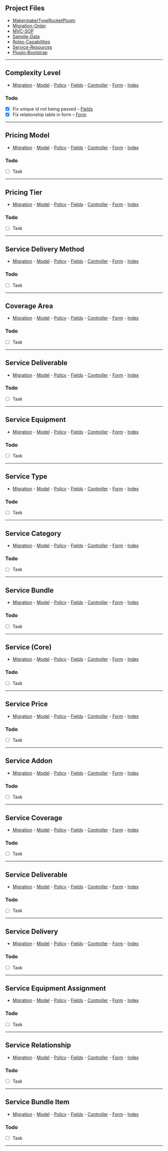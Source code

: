 ## Project Files

[MakermakerTypeRocketPlugin]: /app/MakermakerTypeRocketPlugin.php
[Migration-Order]: /database/migration_order.md
[MVC-SOP]: /database/mvc_sop.md
[Sample-Data]: /database/migrations/1756668700.add_sample_data.sql
[Roles-Capabilities]: /inc/capabilities/capabilities.php
[Service-Resources]: /inc/resources/service.php
[Plugin-Bootstrap]: /makermaker.php

- [MakermakerTypeRocketPlugin][MakermakerTypeRocketPlugin]
- [Migration-Order][Migration-Order]
- [MVC-SOP][MVC-SOP]
- [Sample-Data][Sample-Data]
- [Roles-Capabilities][Roles-Capabilities]
- [Service-Resources][Service-Resources]
- [Plugin-Bootstrap][Plugin-Bootstrap]

---

## Complexity Level

[ComplexityLevel-Migration]: /database/migrations/1758851896.create_complexity_levels_table.sql
[ComplexityLevel-Model]: /app/Models/ComplexityLevel.php
[ComplexityLevel-Policy]: /app/Auth/ComplexityLevelPolicy.php
[ComplexityLevel-Fields]: /app/Http/Fields/ComplexityLevelFields.php
[ComplexityLevel-Controller]: /app/Controllers/ComplexityLevelController.php
[ComplexityLevel-Form]: /resources/views/service_complexities/form.php
[ComplexityLevel-Index]: /resources/views/service_complexities/index.php

- [Migration][ComplexityLevel-Migration] - [Model][ComplexityLevel-Model] - [Policy][ComplexityLevel-Policy] - [Fields][ComplexityLevel-Fields] - [Controller][ComplexityLevel-Controller] - [Form][ComplexityLevel-Form] - [Index][ComplexityLevel-Index]

### Todo

- [x] Fix unique id not being passed – [Fields][ComplexityLevel-Fields]
- [x] Fix relationship table in form – [Form][ComplexityLevel-Form]

---

## Pricing Model

[PricingModel-Migration]: /database/migrations/1758855155.create_pricing_models_table.sql
[PricingModel-Model]: /app/Models/PricingModel.php
[PricingModel-Policy]: /app/Auth/PricingModelPolicy.php
[PricingModel-Fields]: /app/Http/Fields/PricingModelFields.php
[PricingModel-Controller]: /app/Controllers/PricingModelController.php
[PricingModel-Form]: /resources/views/service_pricing_models/form.php
[PricingModel-Index]: /resources/views/service_pricing_models/index.php

- [Migration][PricingModel-Migration] - [Model][PricingModel-Model] - [Policy][PricingModel-Policy] - [Fields][PricingModel-Fields] - [Controller][PricingModel-Controller] - [Form][PricingModel-Form] - [Index][PricingModel-Index]

### Todo

- [ ] Task

---

## Pricing Tier

[PricingTier-Migration]: /database/migrations/1758858074.create_pricing_tiers_table.sql
[PricingTier-Model]: /app/Models/PricingTier.php
[PricingTier-Policy]: /app/Auth/PricingTierPolicy.php
[PricingTier-Fields]: /app/Http/Fields/PricingTierFields.php
[PricingTier-Controller]: /app/Controllers/PricingTierController.php
[PricingTier-Form]: /resources/views/service_pricing_tiers/form.php
[PricingTier-Index]: /resources/views/service_pricing_tiers/index.php

- [Migration][PricingTier-Migration] - [Model][PricingTier-Model] - [Policy][PricingTier-Policy] - [Fields][PricingTier-Fields] - [Controller][PricingTier-Controller] - [Form][PricingTier-Form] - [Index][PricingTier-Index]

### Todo

- [ ] Task

---

## Service Delivery Method

[DeliveryMethod-Migration]: /database/migrations/1756252687.create_service_delivery_methods_table.sql
[DeliveryMethod-Model]: /app/Models/DeliveryMethod.php
[DeliveryMethod-Policy]: /app/Auth/DeliveryMethodPolicy.php
[DeliveryMethod-Fields]: /app/Http/Fields/DeliveryMethodFields.php
[DeliveryMethod-Controller]: /app/Controllers/DeliveryMethodController.php
[DeliveryMethod-Form]: /resources/views/service_delivery_methods/form.php
[DeliveryMethod-Index]: /resources/views/service_delivery_methods/index.php

- [Migration][DeliveryMethod-Migration] - [Model][DeliveryMethod-Model] - [Policy][DeliveryMethod-Policy] - [Fields][DeliveryMethod-Fields] - [Controller][DeliveryMethod-Controller] - [Form][DeliveryMethod-Form] - [Index][DeliveryMethod-Index]

### Todo

- [ ] Task

---

## Coverage Area

[CoverageArea-Migration]: /database/migrations/1756253851.create_coverage_areas_table.sql
[CoverageArea-Model]: /app/Models/CoverageArea.php
[CoverageArea-Policy]: /app/Auth/CoverageAreaPolicy.php
[CoverageArea-Fields]: /app/Http/Fields/CoverageAreaFields.php
[CoverageArea-Controller]: /app/Controllers/CoverageAreaController.php
[CoverageArea-Form]: /resources/views/coverage_areas/form.php
[CoverageArea-Index]: /resources/views/coverage_areas/index.php

- [Migration][CoverageArea-Migration] - [Model][CoverageArea-Model] - [Policy][CoverageArea-Policy] - [Fields][CoverageArea-Fields] - [Controller][CoverageArea-Controller] - [Form][CoverageArea-Form] - [Index][CoverageArea-Index]

### Todo

- [ ] Task

---

## Service Deliverable

[Deliverable-Migration]: /database/migrations/1756308065.create_service_deliverables_table.sql
[Deliverable-Model]: /app/Models/Deliverable.php
[Deliverable-Policy]: /app/Auth/DeliverablePolicy.php
[Deliverable-Fields]: /app/Http/Fields/DeliverableFields.php
[Deliverable-Controller]: /app/Controllers/DeliverableController.php
[Deliverable-Form]: /resources/views/service_deliverables/form.php
[Deliverable-Index]: /resources/views/service_deliverables/index.php

- [Migration][Deliverable-Migration] - [Model][Deliverable-Model] - [Policy][Deliverable-Policy] - [Fields][Deliverable-Fields] - [Controller][Deliverable-Controller] - [Form][Deliverable-Form] - [Index][Deliverable-Index]

### Todo

- [ ] Task

---

## Service Equipment

[Equipment-Migration]: /database/migrations/1756309210.create_service_equipment_table.sql
[Equipment-Model]: /app/Models/Equipment.php
[Equipment-Policy]: /app/Auth/EquipmentPolicy.php
[Equipment-Fields]: /app/Http/Fields/EquipmentFields.php
[Equipment-Controller]: /app/Controllers/EquipmentController.php
[Equipment-Form]: /resources/views/service_equipment/form.php
[Equipment-Index]: /resources/views/service_equipment/index.php

- [Migration][Equipment-Migration] - [Model][Equipment-Model] - [Policy][Equipment-Policy] - [Fields][Equipment-Fields] - [Controller][Equipment-Controller] - [Form][Equipment-Form] - [Index][Equipment-Index]

### Todo

- [ ] Task

---

## Service Type

[ServiceType-Migration]: /database/migrations/1758889989.create_service_types_table.sql
[ServiceType-Model]: /app/Models/ServiceType.php
[ServiceType-Policy]: /app/Auth/ServiceTypePolicy.php
[ServiceType-Fields]: /app/Http/Fields/ServiceTypeFields.php
[ServiceType-Controller]: /app/Controllers/ServiceTypeController.php
[ServiceType-Form]: /resources/views/service_types/form.php
[ServiceType-Index]: /resources/views/service_types/index.php

- [Migration][ServiceType-Migration] - [Model][ServiceType-Model] - [Policy][ServiceType-Policy] - [Fields][ServiceType-Fields] - [Controller][ServiceType-Controller] - [Form][ServiceType-Form] - [Index][ServiceType-Index]

### Todo

- [ ] Task

---

## Service Category

[ServiceCategory-Migration]: /database/migrations/1756312227.create_service_categories_table.sql
[ServiceCategory-Model]: /app/Models/ServiceCategory.php
[ServiceCategory-Policy]: /app/Auth/ServiceCategoryPolicy.php
[ServiceCategory-Fields]: /app/Http/Fields/ServiceCategoryFields.php
[ServiceCategory-Controller]: /app/Controllers/ServiceCategoryController.php
[ServiceCategory-Form]: /resources/views/service_categories/form.php
[ServiceCategory-Index]: /resources/views/service_categories/index.php

- [Migration][ServiceCategory-Migration] - [Model][ServiceCategory-Model] - [Policy][ServiceCategory-Policy] - [Fields][ServiceCategory-Fields] - [Controller][ServiceCategory-Controller] - [Form][ServiceCategory-Form] - [Index][ServiceCategory-Index]

### Todo

- [ ] Task

---

## Service Bundle

[ServiceBundle-Migration]: /database/migrations/1756345584.create_service_bundles_table.sql
[ServiceBundle-Model]: /app/Models/ServiceBundle.php
[ServiceBundle-Policy]: /app/Auth/ServiceBundlePolicy.php
[ServiceBundle-Fields]: /app/Http/Fields/ServiceBundleFields.php
[ServiceBundle-Controller]: /app/Controllers/ServiceBundleController.php
[ServiceBundle-Form]: /resources/views/service_bundles/form.php
[ServiceBundle-Index]: /resources/views/service_bundles/index.php

- [Migration][ServiceBundle-Migration] - [Model][ServiceBundle-Model] - [Policy][ServiceBundle-Policy] - [Fields][ServiceBundle-Fields] - [Controller][ServiceBundle-Controller] - [Form][ServiceBundle-Form] - [Index][ServiceBundle-Index]

### Todo

- [ ] Task

---

## Service (Core)

[Service-Migration]: /database/migrations/1756346166.create_services_table.sql
[Service-Model]: /app/Models/Service.php
[Service-Policy]: /app/Auth/ServicePolicy.php
[Service-Fields]: /app/Http/Fields/ServiceFields.php
[Service-Controller]: /app/Controllers/ServiceController.php
[Service-Form]: /resources/views/services/form.php
[Service-Index]: /resources/views/services/index.php

- [Migration][Service-Migration] - [Model][Service-Model] - [Policy][Service-Policy] - [Fields][Service-Fields] - [Controller][Service-Controller] - [Form][Service-Form] - [Index][Service-Index]

### Todo

- [ ] Task

---

## Service Price

[ServicePrice-Migration]: /database/migrations/1756411355.create_service_prices_table.sql
[ServicePrice-Model]: /app/Models/ServicePrice.php
[ServicePrice-Policy]: /app/Auth/ServicePricePolicy.php
[ServicePrice-Fields]: /app/Http/Fields/ServicePriceFields.php
[ServicePrice-Controller]: /app/Controllers/ServicePriceController.php
[ServicePrice-Form]: /resources/views/service_prices/form.php
[ServicePrice-Index]: /resources/views/service_prices/index.php

- [Migration][ServicePrice-Migration] - [Model][ServicePrice-Model] - [Policy][ServicePrice-Policy] - [Fields][ServicePrice-Fields] - [Controller][ServicePrice-Controller] - [Form][ServicePrice-Form] - [Index][ServicePrice-Index]

### Todo

- [ ] Task

---

## Service Addon

[ServiceAddon-Migration]: /database/migrations/1756480611.create_service_addons_table.sql
[ServiceAddon-Model]: /app/Models/ServiceAddon.php
[ServiceAddon-Policy]: /app/Auth/ServiceAddonPolicy.php
[ServiceAddon-Fields]: /app/Http/Fields/ServiceAddonFields.php
[ServiceAddon-Controller]: /app/Controllers/ServiceAddonController.php
[ServiceAddon-Form]: /resources/views/service_addons/form.php
[ServiceAddon-Index]: /resources/views/service_addons/index.php

- [Migration][ServiceAddon-Migration] - [Model][ServiceAddon-Model] - [Policy][ServiceAddon-Policy] - [Fields][ServiceAddon-Fields] - [Controller][ServiceAddon-Controller] - [Form][ServiceAddon-Form] - [Index][ServiceAddon-Index]

### Todo

- [ ] Task

---

## Service Coverage

[ServiceCoverage-Migration]: /database/migrations/1756518066.create_service_coverage_table.sql
[ServiceCoverage-Model]: /app/Models/ServiceCoverage.php
[ServiceCoverage-Policy]: /app/Auth/ServiceCoveragePolicy.php
[ServiceCoverage-Fields]: /app/Http/Fields/ServiceCoverageFields.php
[ServiceCoverage-Controller]: /app/Controllers/ServiceCoverageController.php
[ServiceCoverage-Form]: /resources/views/service_coverage/form.php
[ServiceCoverage-Index]: /resources/views/service_coverage/index.php

- [Migration][ServiceCoverage-Migration] - [Model][ServiceCoverage-Model] - [Policy][ServiceCoverage-Policy] - [Fields][ServiceCoverage-Fields] - [Controller][ServiceCoverage-Controller] - [Form][ServiceCoverage-Form] - [Index][ServiceCoverage-Index]

### Todo

- [ ] Task

---

## Service Deliverable

[ServiceDeliverable-Migration]: /database/migrations/1756660896.create_service_deliverables_table.sql
[ServiceDeliverable-Model]: /app/Models/ServiceDeliverable.php
[ServiceDeliverable-Policy]: /app/Auth/ServiceDeliverablePolicy.php
[ServiceDeliverable-Fields]: /app/Http/Fields/ServiceDeliverableFields.php
[ServiceDeliverable-Controller]: /app/Controllers/ServiceDeliverableController.php
[ServiceDeliverable-Form]: /resources/views/service_deliverables/form.php
[ServiceDeliverable-Index]: /resources/views/service_deliverables/index.php

- [Migration][ServiceDeliverable-Migration] - [Model][ServiceDeliverable-Model] - [Policy][ServiceDeliverable-Policy] - [Fields][ServiceDeliverable-Fields] - [Controller][ServiceDeliverable-Controller] - [Form][ServiceDeliverable-Form] - [Index][ServiceDeliverable-Index]

### Todo

- [ ] Task

---

## Service Delivery

[ServiceDelivery-Migration]: /database/migrations/1756666041.create_service_delivery_methods_table.sql
[ServiceDelivery-Model]: /app/Models/ServiceDelivery.php
[ServiceDelivery-Policy]: /app/Auth/ServiceDeliveryPolicy.php
[ServiceDelivery-Fields]: /app/Http/Fields/ServiceDeliveryFields.php
[ServiceDelivery-Controller]: /app/Controllers/ServiceDeliveryController.php
[ServiceDelivery-Form]: /resources/views/service_delivery_methods/form.php
[ServiceDelivery-Index]: /resources/views/service_delivery_methods/index.php

- [Migration][ServiceDelivery-Migration] - [Model][ServiceDelivery-Model] - [Policy][ServiceDelivery-Policy] - [Fields][ServiceDelivery-Fields] - [Controller][ServiceDelivery-Controller] - [Form][ServiceDelivery-Form] - [Index][ServiceDelivery-Index]

### Todo

- [ ] Task

---

## Service Equipment Assignment

[ServiceEquipment-Migration]: /database/migrations/1756666767.create_service_equipments_table.sql
[ServiceEquipment-Model]: /app/Models/ServiceEquipment.php
[ServiceEquipment-Policy]: /app/Auth/ServiceEquipmentPolicy.php
[ServiceEquipment-Fields]: /app/Http/Fields/ServiceEquipmentFields.php
[ServiceEquipment-Controller]: /app/Controllers/ServiceEquipmentController.php
[ServiceEquipment-Form]: /resources/views/service_equipments/form.php
[ServiceEquipment-Index]: /resources/views/service_equipments/index.php

- [Migration][ServiceEquipment-Migration] - [Model][ServiceEquipment-Model] - [Policy][ServiceEquipment-Policy] - [Fields][ServiceEquipment-Fields] - [Controller][ServiceEquipment-Controller] - [Form][ServiceEquipment-Form] - [Index][ServiceEquipment-Index]

### Todo

- [ ] Task

---

## Service Relationship

[ServiceRelationship-Migration]: /database/migrations/1756667496.create_service_relationships_table.sql
[ServiceRelationship-Model]: /app/Models/ServiceRelationship.php
[ServiceRelationship-Policy]: /app/Auth/ServiceRelationshipPolicy.php
[ServiceRelationship-Fields]: /app/Http/Fields/ServiceRelationshipFields.php
[ServiceRelationship-Controller]: /app/Controllers/ServiceRelationshipController.php
[ServiceRelationship-Form]: /resources/views/service_relationships/form.php
[ServiceRelationship-Index]: /resources/views/service_relationships/index.php

- [Migration][ServiceRelationship-Migration] - [Model][ServiceRelationship-Model] - [Policy][ServiceRelationship-Policy] - [Fields][ServiceRelationship-Fields] - [Controller][ServiceRelationship-Controller] - [Form][ServiceRelationship-Form] - [Index][ServiceRelationship-Index]

### Todo

- [ ] Task

---

## Service Bundle Item

[ServiceBundleItem-Migration]: /database/migrations/1756668483.create_service_bundle_items_table.sql
[ServiceBundleItem-Model]: /app/Models/ServiceBundleItem.php
[ServiceBundleItem-Policy]: /app/Auth/ServiceBundleItemPolicy.php
[ServiceBundleItem-Fields]: /app/Http/Fields/ServiceBundleItemFields.php
[ServiceBundleItem-Controller]: /app/Controllers/ServiceBundleItemController.php
[ServiceBundleItem-Form]: /resources/views/service_bundle_items/form.php
[ServiceBundleItem-Index]: /resources/views/service_bundle_items/index.php

- [Migration][ServiceBundleItem-Migration] - [Model][ServiceBundleItem-Model] - [Policy][ServiceBundleItem-Policy] - [Fields][ServiceBundleItem-Fields] - [Controller][ServiceBundleItem-Controller] - [Form][ServiceBundleItem-Form] - [Index][ServiceBundleItem-Index]

### Todo

- [ ] Task

---

